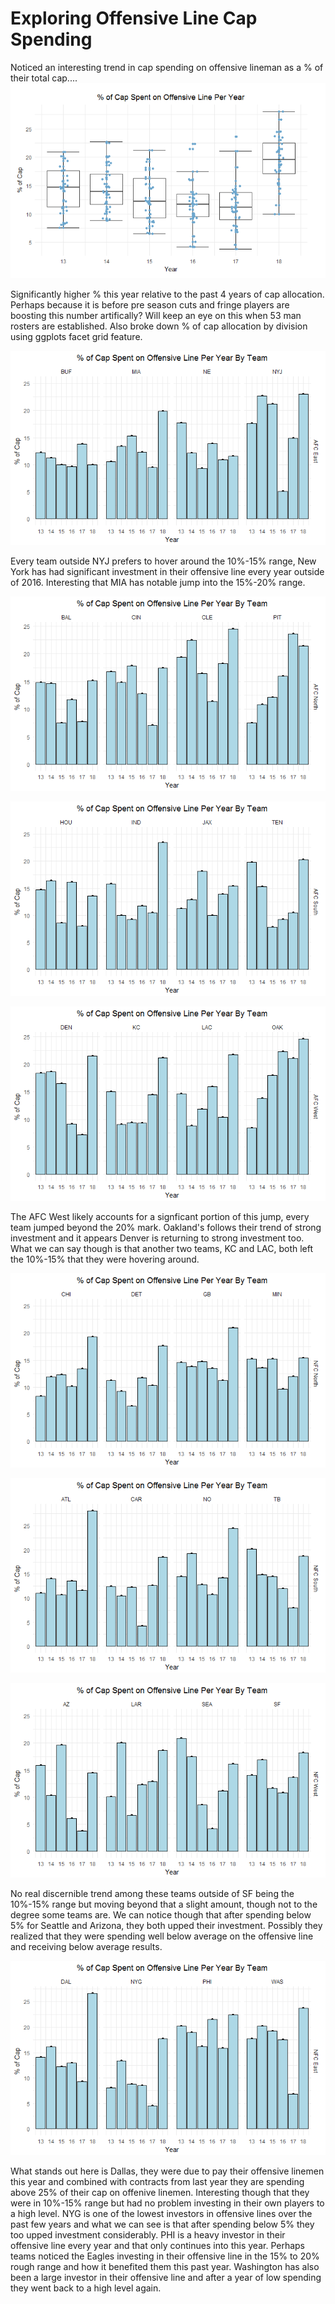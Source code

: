 # Exploring Offensive Line Cap Spending
Noticed an interesting trend in cap spending on offensive lineman as a % of their total cap....
![alt text](https://github.com/jtchernak/Exploring-Offensive-Line-Cap-Spending/blob/master/AllGGPlots/Box%20Plot.png)

Significantly higher % this year relative to the past 4 years of cap allocation. Perhaps because it is before pre season cuts and fringe players are boosting this number artifically? Will keep an eye on this when 53 man rosters are established. Also broke down % of cap allocation by division using ggplots facet grid feature.

![alt text](https://github.com/jtchernak/Exploring-Offensive-Line-Cap-Spending/blob/master/AllGGPlots/AFC%20East.png)

Every team outside NYJ prefers to hover around the 10%-15% range, New York has had significant investment in their offensive line every year outside of 2016. Interesting that MIA has notable jump into the 15%-20% range.

![alt text](https://github.com/jtchernak/Exploring-Offensive-Line-Cap-Spending/blob/master/AllGGPlots/AFC%20North.png)



![alt text](https://github.com/jtchernak/Exploring-Offensive-Line-Cap-Spending/blob/master/AllGGPlots/AFC%20South.png)

![alt text](https://github.com/jtchernak/Exploring-Offensive-Line-Cap-Spending/blob/master/AllGGPlots/AFC%20West.png)

The AFC West likely accounts for a signficant portion of this jump, every team jumped beyond the 20% mark. Oakland's follows their trend of strong investment and it appears Denver is returning to strong investment too. What we can say though is that another two teams, KC and LAC, both left the 10%-15% that they were hovering around.

![alt text](https://github.com/jtchernak/Exploring-Offensive-Line-Cap-Spending/blob/master/AllGGPlots/NFC%20North.png)

![alt text](https://github.com/jtchernak/Exploring-Offensive-Line-Cap-Spending/blob/master/AllGGPlots/NFC%20South.png)



![alt text](https://github.com/jtchernak/Exploring-Offensive-Line-Cap-Spending/blob/master/AllGGPlots/NFC%20West.png)

No real discernible trend among these teams outside of SF being the 10%-15% range but moving beyond that a slight amount, though not to the degree some teams are. We can notice though that after spending below 5% for Seattle and Arizona, they both upped their investment. Possibly they realized that they were spending well below average on the offensive line and receiving below average results. 

![alt text](https://github.com/jtchernak/Exploring-Offensive-Line-Cap-Spending/blob/master/AllGGPlots/NFC%20East.png)

What stands out here is Dallas, they were due to pay their offensive linemen this year and combined with contracts from last year they are spending above 25% of their cap on offenive linemen. Interesting though that they were in 10%-15% range but had no problem investing in their own players to a high level. NYG is one of the lowest investors in offensive lines over the past few years and what we can see is that after spending below 5% they too upped investment considerably. PHI is a heavy investor in their offensive line every year and that only continues into this year. Perhaps teams noticed the Eagles investing in their offensive line in the 15% to 20% rough range and how it benefited them this past year. Washington has also been a large investor in their offensive line and after a year of low spending they went back to a high level again.




